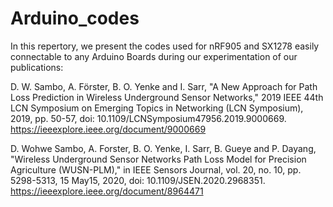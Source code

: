 # Arduino_codes
In this repertory, we present the codes used for nRF905 and SX1278 easily connectable to any Arduino Boards during our experimentation of our publications: 

D. W. Sambo, A. Förster, B. O. Yenke and I. Sarr, "A New Approach for Path Loss Prediction in Wireless Underground Sensor Networks," 2019 IEEE 44th LCN Symposium on Emerging Topics in Networking (LCN Symposium), 2019, pp. 50-57, doi: 10.1109/LCNSymposium47956.2019.9000669.
https://ieeexplore.ieee.org/document/9000669

D. Wohwe Sambo, A. Forster, B. O. Yenke, I. Sarr, B. Gueye and P. Dayang, "Wireless Underground Sensor Networks Path Loss Model for Precision Agriculture (WUSN-PLM)," in IEEE Sensors Journal, vol. 20, no. 10, pp. 5298-5313, 15 May15, 2020, doi: 10.1109/JSEN.2020.2968351.
https://ieeexplore.ieee.org/document/8964471


